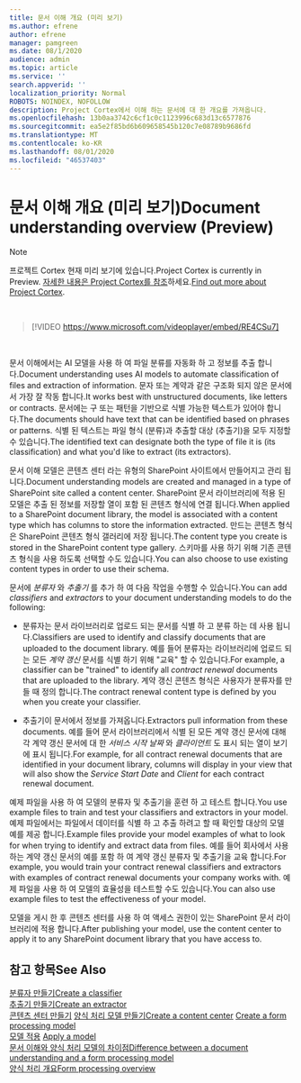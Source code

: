 ```yaml
---
title: 문서 이해 개요 (미리 보기)
ms.author: efrene
author: efrene
manager: pamgreen
ms.date: 08/1/2020
audience: admin
ms.topic: article
ms.service: ''
search.appverid: ''
localization_priority: Normal
ROBOTS: NOINDEX, NOFOLLOW
description: Project Cortex에서 이해 하는 문서에 대 한 개요를 가져옵니다.
ms.openlocfilehash: 13b0aa3742c6cf1c0c1123996c683d13c6577876
ms.sourcegitcommit: ea5e2f85bd6b609658545b120c7e08789b9686fd
ms.translationtype: MT
ms.contentlocale: ko-KR
ms.lasthandoff: 08/01/2020
ms.locfileid: "46537403"
---
```

# <a name="document-understanding-overview-preview"></a><span data-ttu-id="d050d-103">문서 이해 개요 (미리 보기)</span><span class="sxs-lookup"><span data-stu-id="d050d-103">Document understanding overview (Preview)</span></span>
> [!Note] 
> <span data-ttu-id="d050d-104">프로젝트 Cortex 현재 미리 보기에 있습니다.</span><span class="sxs-lookup"><span data-stu-id="d050d-104">Project Cortex is currently in Preview.</span></span> <span data-ttu-id="d050d-105">[자세한 내용은 Project Cortex를 참조](https://aka.ms/projectcortex)하세요.</span><span class="sxs-lookup"><span data-stu-id="d050d-105">[Find out more about Project Cortex](https://aka.ms/projectcortex).</span></span>

</br>

> [!VIDEO https://www.microsoft.com/videoplayer/embed/RE4CSu7] 

</br>

<span data-ttu-id="d050d-106">문서 이해에서는 AI 모델을 사용 하 여 파일 분류를 자동화 하 고 정보를 추출 합니다.</span><span class="sxs-lookup"><span data-stu-id="d050d-106">Document understanding uses AI models to automate classification of files and extraction of information.</span></span> <span data-ttu-id="d050d-107">문자 또는 계약과 같은 구조화 되지 않은 문서에서 가장 잘 작동 합니다.</span><span class="sxs-lookup"><span data-stu-id="d050d-107">It works best with unstructured documents, like letters or contracts.</span></span> <span data-ttu-id="d050d-108">문서에는 구 또는 패턴을 기반으로 식별 가능한 텍스트가 있어야 합니다.</span><span class="sxs-lookup"><span data-stu-id="d050d-108">The documents should have text that can be identified based on phrases or patterns.</span></span> <span data-ttu-id="d050d-109">식별 된 텍스트는 파일 형식 (분류)과 추출할 대상 (추출기)을 모두 지정할 수 있습니다.</span><span class="sxs-lookup"><span data-stu-id="d050d-109">The identified text can designate both the type of file it is (its classification) and what you'd like to extract (its extractors).</span></span>

<span data-ttu-id="d050d-110">문서 이해 모델은 콘텐츠 센터 라는 유형의 SharePoint 사이트에서 만들어지고 관리 됩니다.</span><span class="sxs-lookup"><span data-stu-id="d050d-110">Document understanding models are created and managed in a type of SharePoint site called a content center.</span></span> <span data-ttu-id="d050d-111">SharePoint 문서 라이브러리에 적용 된 모델은 추출 된 정보를 저장할 열이 포함 된 콘텐츠 형식에 연결 됩니다.</span><span class="sxs-lookup"><span data-stu-id="d050d-111">When applied to a SharePoint document library, the model is associated with a content type which has columns to store the information extracted.</span></span> <span data-ttu-id="d050d-112">만드는 콘텐츠 형식은 SharePoint 콘텐츠 형식 갤러리에 저장 됩니다.</span><span class="sxs-lookup"><span data-stu-id="d050d-112">The content type you create is stored in the SharePoint content type gallery.</span></span> <span data-ttu-id="d050d-113">스키마를 사용 하기 위해 기존 콘텐츠 형식을 사용 하도록 선택할 수도 있습니다.</span><span class="sxs-lookup"><span data-stu-id="d050d-113">You can also choose to use existing content types in order to use their schema.</span></span>

<span data-ttu-id="d050d-114">문서에 *분류자* 와 *추출기* 를 추가 하 여 다음 작업을 수행할 수 있습니다.</span><span class="sxs-lookup"><span data-stu-id="d050d-114">You can add *classifiers* and *extractors* to your document understanding models to do the following:</span></span> 

- <span data-ttu-id="d050d-115">분류자는 문서 라이브러리로 업로드 되는 문서를 식별 하 고 분류 하는 데 사용 됩니다.</span><span class="sxs-lookup"><span data-stu-id="d050d-115">Classifiers are used to identify and classify documents that are uploaded to the document library.</span></span> <span data-ttu-id="d050d-116">예를 들어 분류자는 라이브러리에 업로드 되는 모든 *계약 갱신* 문서를 식별 하기 위해 "교육" 할 수 있습니다.</span><span class="sxs-lookup"><span data-stu-id="d050d-116">For example, a classifier can be "trained" to identify all *contract renewal* documents that are uploaded to the library.</span></span> <span data-ttu-id="d050d-117">계약 갱신 콘텐츠 형식은 사용자가 분류자를 만들 때 정의 합니다.</span><span class="sxs-lookup"><span data-stu-id="d050d-117">The contract renewal content type is defined by you when you create your classifier.</span></span>

- <span data-ttu-id="d050d-118">추출기이 문서에서 정보를 가져옵니다.</span><span class="sxs-lookup"><span data-stu-id="d050d-118">Extractors pull information from these documents.</span></span> <span data-ttu-id="d050d-119">예를 들어 문서 라이브러리에서 식별 된 모든 계약 갱신 문서에 대해 각 계약 갱신 문서에 대 한 *서비스 시작 날짜* 와 *클라이언트* 도 표시 되는 열이 보기에 표시 됩니다.</span><span class="sxs-lookup"><span data-stu-id="d050d-119">For example, for all contract renewal documents that are identified in your document library, columns will display in your view that will also show the *Service Start Date* and  *Client* for each contract renewal document.</span></span> 

<span data-ttu-id="d050d-120">예제 파일을 사용 하 여 모델의 분류자 및 추출기을 훈련 하 고 테스트 합니다.</span><span class="sxs-lookup"><span data-stu-id="d050d-120">You use example files to train and test your classifiers and extractors in your model.</span></span> <span data-ttu-id="d050d-121">예제 파일에서는 파일에서 데이터를 식별 하 고 추출 하려고 할 때 확인할 대상의 모델 예를 제공 합니다.</span><span class="sxs-lookup"><span data-stu-id="d050d-121">Example files provide your model examples of what to look for when trying to identify and extract data from files.</span></span> <span data-ttu-id="d050d-122">예를 들어 회사에서 사용 하는 계약 갱신 문서의 예를 포함 하 여 계약 갱신 분류자 및 추출기을 교육 합니다.</span><span class="sxs-lookup"><span data-stu-id="d050d-122">For example, you would train your contract renewal classifiers and extractors with examples of contract renewal documents your company works with.</span></span> <span data-ttu-id="d050d-123">예제 파일을 사용 하 여 모델의 효율성을 테스트할 수도 있습니다.</span><span class="sxs-lookup"><span data-stu-id="d050d-123">You can also use example files to test the effectiveness of your model.</span></span>

<span data-ttu-id="d050d-124">모델을 게시 한 후 콘텐츠 센터를 사용 하 여 액세스 권한이 있는 SharePoint 문서 라이브러리에 적용 합니다.</span><span class="sxs-lookup"><span data-stu-id="d050d-124">After publishing your model, use the content center to apply it to any SharePoint document library that you have access to.</span></span>  


## <a name="see-also"></a><span data-ttu-id="d050d-125">참고 항목</span><span class="sxs-lookup"><span data-stu-id="d050d-125">See Also</span></span>
[<span data-ttu-id="d050d-126">분류자 만들기</span><span class="sxs-lookup"><span data-stu-id="d050d-126">Create a classifier</span></span>](create-a-classifier.md)</br>
[<span data-ttu-id="d050d-127">추출기 만들기</span><span class="sxs-lookup"><span data-stu-id="d050d-127">Create an extractor</span></span>](create-an-extractor.md)</br>
<span data-ttu-id="d050d-128">[콘텐츠 센터 만들기](create-a-content-center.md) 
 [양식 처리 모델 만들기](create-a-form-processing-model.md)</span><span class="sxs-lookup"><span data-stu-id="d050d-128">[Create a content center](create-a-content-center.md)
[Create a form processing model](create-a-form-processing-model.md)</span></span></br>
<span data-ttu-id="d050d-129">[모델 적용](apply-a-model.md) </span><span class="sxs-lookup"><span data-stu-id="d050d-129">[Apply a model](apply-a-model.md) </span></span>  
[<span data-ttu-id="d050d-130">문서 이해와 양식 처리 모델의 차이점</span><span class="sxs-lookup"><span data-stu-id="d050d-130">Difference between a document understanding and a form processing model</span></span>](difference-between-document-understanding-and-form-processing-model.md)  
[<span data-ttu-id="d050d-131">양식 처리 개요</span><span class="sxs-lookup"><span data-stu-id="d050d-131">Form processing overview</span></span>](form-processing-overview.md)




